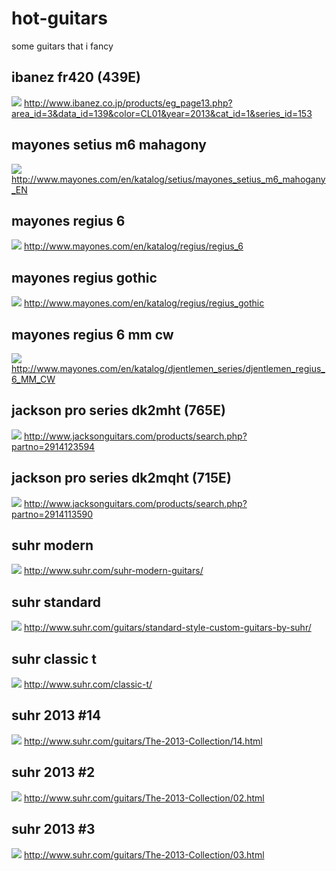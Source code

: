 # hot-guitars

some guitars that i fancy

## ibanez fr420 (439E)

![](http://www.ibanez.co.jp/products/images/eg2013/FR420_BBT_1P_01.png)
http://www.ibanez.co.jp/products/eg_page13.php?area_id=3&data_id=139&color=CL01&year=2013&cat_id=1&series_id=153

## mayones setius m6 mahagony

![](http://www.mayones.com/bindata/catalog/images/zrodlo/CATIMG49ec61301071d0b293b2d067af8f82d9.jpg)
http://www.mayones.com/en/katalog/setius/mayones_setius_m6_mahogany_EN

## mayones regius 6

![](http://www.mayones.com/bindata/catalog/images/zrodlo/CATIMG8657e779a8a02b097703d4a8f51c15ac.jpg)
http://www.mayones.com/en/katalog/regius/regius_6

## mayones regius gothic

![](http://www.mayones.com/bindata/catalog/images/zrodlo/CATIMG7cf6bcb7081837d2b1264797cee9e9d4.jpg)
http://www.mayones.com/en/katalog/regius/regius_gothic

## mayones regius 6 mm cw

![](http://www.mayones.com/bindata/catalog/images/zrodlo/CATIMG6b3bdbaa84081af2c643347c0e893fa2.jpg)
http://www.mayones.com/en/katalog/djentlemen_series/djentlemen_regius_6_MM_CW

## jackson pro series dk2mht (765E)

![](http://media.fmicdirect.com/jackson/images/products/guitars/2914123594_frt_wlg_001.jpg)
http://www.jacksonguitars.com/products/search.php?partno=2914123594

## jackson pro series dk2mqht (715E)

![](http://media.fmicdirect.com/jackson/images/products/guitars/2914113590_frt_wlg_001.jpg)
http://www.jacksonguitars.com/products/search.php?partno=2914113590

## suhr modern

![](http://www.suhr.com/core/media/media.nl?id=663&c=3496541&h=62477b7fb6e28181ef3d)
http://www.suhr.com/suhr-modern-guitars/

## suhr standard

![](http://www.suhr.com/core/media/media.nl?id=688&c=3496541&h=1727cda8c3ffe9a8b716)
http://www.suhr.com/guitars/standard-style-custom-guitars-by-suhr/

## suhr classic t

![](http://www.suhr.com/core/media/media.nl?id=701&c=3496541&h=2fd24b64a04fa88e7d73)
http://www.suhr.com/classic-t/

## suhr 2013 #14

![](http://www.suhr.com/core/media/media.nl?id=1815&c=3496541&h=327673e0703f401c75b7)
http://www.suhr.com/guitars/The-2013-Collection/14.html

## suhr 2013 #2

![](http://www.suhr.com/core/media/media.nl?id=1807&c=3496541&h=bcc95a69d0d9e410d272)
http://www.suhr.com/guitars/The-2013-Collection/02.html

## suhr 2013 #3

![](http://www.suhr.com/core/media/media.nl?id=1125&c=3496541&h=9ffa20983b1537395918)
http://www.suhr.com/guitars/The-2013-Collection/03.html
